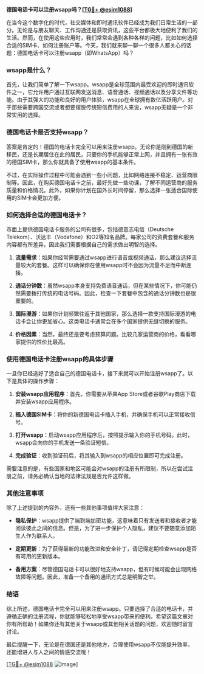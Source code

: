 **德国电话卡可以注册wsapp吗？[[TG💪+ @esim1088](https://t.me/s/esim1088)]**

在当今这个数字化的时代，社交媒体和即时通讯软件已经成为我们日常生活的一部分。无论是与朋友聊天、工作沟通还是获取资讯，这些平台都极大地便利了我们的生活。然而，在使用这些应用时，我们常常会遇到各种各样的问题，比如如何选择合适的SIM卡、如何注册账户等。今天，我们就来聊一聊一个很多人都关心的话题：德国电话卡可以注册wsapp（即WhatsApp）吗？

### wsapp是什么？

首先，让我们简单了解一下wsapp。wsapp是全球范围内最受欢迎的即时通讯软件之一，它允许用户通过互联网发送消息、语音通话、视频通话以及分享文件等功能。由于其强大的功能和良好的用户体验，wsapp在全球拥有数亿活跃用户。对于那些需要跨国交流或者想要摆脱传统短信费用的人来说，wsapp无疑是一个非常实用的选择。

### 德国电话卡是否支持wsapp？

答案是肯定的！德国的电话卡完全可以用来注册wsapp。无论你是刚到德国的新移民，还是长期居住在此的居民，只要你的手机能够正常上网，并且拥有一张有效的德国SIM卡，那么你就具备了使用wsapp的基本条件。

不过，在实际操作过程中可能会遇到一些小问题，比如网络连接不稳定、运营商限制等。因此，在购买德国电话卡之前，最好先做一些功课，了解不同运营商的服务质量和价格情况。此外，如果你计划在国外长时间停留，那么选择一张适合国际使用的SIM卡会更加方便。

### 如何选择合适的德国电话卡？

市面上提供德国电话卡服务的公司有很多，包括德意志电信（Deutsche Telekom）、沃达丰（Vodafone）和O2等知名品牌。每家公司的资费套餐和服务内容都有所差异，因此我们需要根据自己的需求做出明智的选择。

1. **流量需求**：如果你经常需要通过wsapp进行语音或视频通话，那么建议选择流量较大的套餐。这样可以确保你在使用wsapp时不会因为流量不足而中断连接。
   
2. **通话分钟数**：虽然wsapp本身支持免费语音通话，但在某些情况下，你可能仍然需要拨打传统的电话号码。因此，检查一下套餐中包含的通话分钟数也是很重要的。

3. **国际漫游**：如果你计划频繁往返于其他国家，那么选择一款支持国际漫游的电话卡会让你更加省心。这类电话卡通常会在多个国家提供无缝切换的服务。

4. **价格因素**：当然，最终还是要考虑预算问题。比较几家运营商的价格，看看哪家提供的性价比最高。

### 使用德国电话卡注册wsapp的具体步骤

一旦你已经选好了适合自己的德国电话卡，接下来就可以开始注册wsapp了。以下是具体的操作步骤：

1. **安装wsapp应用程序**：首先，你需要从苹果App Store或者谷歌Play商店下载并安装wsapp应用程序。

2. **插入德国SIM卡**：将你的新德国电话卡插入手机，并确保手机可以正常接收信号。

3. **打开wsapp**：启动wsapp应用程序后，按照提示输入你的手机号码。此时，wsapp会向你的手机发送一条验证短信。

4. **完成验证**：收到验证码后，将其输入到wsapp的相应位置即可完成注册。

需要注意的是，有些国家和地区可能会对wsapp的注册有所限制，所以在尝试注册之前，请务必确认当地的法律法规是否允许这样做。

### 其他注意事项

除了上述提到的内容外，还有一些其他事项值得大家注意：

- **隐私保护**：wsapp提供了端到端加密功能，这意味着只有发送者和接收者才能阅读彼此之间的信息。但是，为了进一步保护个人隐私，建议不要随意添加陌生人作为联系人。
  
- **定期更新**：为了获得最新的功能改进和安全补丁，请记得定期检查wsapp是否有可用的更新版本。

- **备用方案**：尽管德国电话卡可以很好地支持wsapp，但有时候可能会出现网络故障等问题。因此，准备一个备用的通讯方式总是明智之举。

### 结语

综上所述，德国电话卡完全可以用来注册wsapp。只要选择了合适的电话卡，并遵循正确的注册流程，你就能够轻松地享受wsapp带来的便利。希望这篇文章对你有所帮助！如果你还有其他关于wsapp或其他相关话题的问题，欢迎随时留言讨论。

最后提醒一下，无论是在德国还是其他地方，合理使用wsapp不仅能提升效率，还能增进人与人之间的情感交流哦！

[[TG💪+ @esim1088](https://t.me/s/esim1088) ![Image](https://i.postimg.cc/4NQfJmqS/Snipaste-2025-05-13-00-14-12.png)]